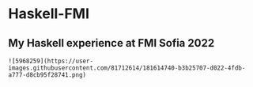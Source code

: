# Haskell-FMI
## My Haskell experience at FMI Sofia 2022 ##
```
![5968259](https://user-images.githubusercontent.com/81712614/181614740-b3b25707-d022-4fdb-a777-d8cb95f28741.png)
```
